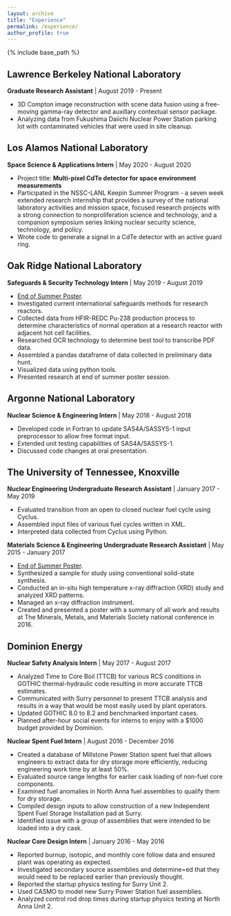 ```yaml
---
layout: archive
title: "Experience"
permalink: /experience/
author_profile: true
---
```


{% include base_path %}
## Lawrence Berkeley National Laboratory
**Graduate Research Assistant** | August 2019 - Present
* 3D Compton image reconstruction with scene data fusion using a free-moving gamma-ray detector and auxillary contextual sensor package.
* Analyzing data from Fukushima Daiichi Nuclear Power Station parking lot with contaminated vehicles that were used in site cleanup.

## Los Alamos National Laboratory
**Space Science & Applications Intern** | May 2020 - August 2020
* Project title: **Multi-pixel CdTe detector for space environment measurements**
* Participated in the NSSC-LANL Keepin Summer Program - a seven week extended research internship that provides a survey of the national laboratory activities and mission space, focused research projects with a strong connection to nonproliferation science and technology, and a companion symposium series linking nuclear security science, technology, and policy.
* Wrote code to generate a signal in a CdTe detector with an active guard ring.

## Oak Ridge National Laboratory
**Safeguards & Security Technology Intern** | May 2019 - August 2019
* [End of Summer Poster](/files/ORNL.pdf).
* Investigated current international safeguards methods for research reactors.
* Collected data from HFIR-REDC Pu-238 production process to determine characteristics of normal operation at a research reactor with adjacent hot cell facilities.
* Researched OCR technology to determine best tool to transcribe PDF data.
* Assembled a pandas dataframe of data collected in preliminary data hunt.
* Visualized data using python tools.
* Presented research at end of summer poster session.

## Argonne National Laboratory
**Nuclear Science & Engineering Intern** | May 2018 - August 2018
* Developed code in Fortran to update SAS4A/SASSYS-1 input preprocessor to allow free format input.
* Extended unit testing capabilities of SAS4A/SASSYS-1.
* Discussed code changes at oral presentation.

## The University of Tennessee, Knoxville
**Nuclear Engineering Undergraduate Research Assistant** | January 2017 - May 2019
* Evaluated transition from an open to closed nuclear fuel cycle using Cyclus.
* Assembled input files of various fuel cycles written in XML.
* Interpreted data collected from Cyclus using Python.

**Materials Science & Engineering Undergraduate Research Assistant** | May 2015 - January 2017
* [End of Summer Poster](/files/MSE.pdf).
* Synthesized a sample for study using conventional solid-state synthesis.
* Conducted an in-situ high temperature x-ray diffraction (XRD) study and analyzed XRD patterns.
* Managed an x-ray diffraction instrument.
* Created and presented a poster with a summary of all work and results at The Minerals, Metals, and Materials Society national conference in 2016.

## Dominion Energy
**Nuclear Safety Analysis Intern** | May 2017 - August 2017
* Analyzed Time to Core Boil (TTCB) for various RCS conditions in GOTHIC thermal-hydraulic code resulting in more accurate TTCB estimates.
* Communicated with Surry personnel to present TTCB analysis and results in a way that would be most easily used by plant operators.
* Updated GOTHIC 8.0 to 8.2 and benchmarked important cases.
* Planned after-hour social events for interns to enjoy with a \$1000 budget provided by Dominion.

**Nuclear Spent Fuel Intern** | August 2016 - December 2016
* Created a database of Millstone Power Station spent fuel that allows engineers to extract data for dry storage more efficiently, reducing engineering work time by at least 50%.
* Evaluated source range lengths for earlier cask loading of non-fuel core components.
* Examined fuel anomalies in North Anna fuel assemblies to qualify them for dry storage.
* Compiled design inputs to allow construction of a new Independent Spent Fuel Storage Installation pad at Surry.
* Identified issue with a group of assemblies that were intended to be loaded into a dry cask.

**Nuclear Core Design Intern** | January 2016 - May 2016
* Reported burnup, isotopic, and monthly core follow data and ensured plant was operating as expected.
* Investigated secondary source assemblies and determine=ed that they would need to be replaced earlier than previously thought.
* Reported the startup physics testing for Surry Unit 2.
* Used CASMO to model new Surry Power Station fuel assemblies.
* Analyzed control rod drop times during startup physics testing at North Anna Unit 2.